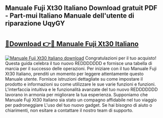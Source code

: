 ## Manuale Fuji Xt30 Italiano Download gratuit PDF - Part-mui Italiano Manuale dell'utente di riparazione UqyGY

# <h2><a href="http://dfak11.blite.top/?on=Manuale+Fuji+Xt30+Italiano">🔗Download 👉🔴 Manuale Fuji Xt30 Italiano</a></h2>

[![Manuale Fuji Xt30 Italiano download](https://i.imgur.com/lujVjoI.png)](http://dfak11.blite.top/?on=Manuale+Fuji+Xt30+Italiano)
Congratulazioni per il tuo acquisto! Questa guida celebra il tuo nuovo REDDDDDDD e fornisce una tabella di marcia per il successo delle operazioni. Per iniziare con il tuo Manuale Fuji Xt30 Italiano, prenditi un momento per leggere attentamente questo Manuale utente. Fornisce istruzioni dettagliate su come impostare il prodotto e informazioni su come utilizzare le sue varie funzioni e funzioni. L'interfaccia intuitiva e le funzionalità avanzate del tuo nuovo REDDDDDDD lavorano in armonia per migliorare la tua esperienza. Supponiamo che Manuale Fuji Xt30 Italiano sia stato un compagno affidabile nel tuo viaggio per padroneggiare L'uso del tuo nuovo gadget. Se hai bisogno di aiuto o chiarimenti, non esitare a contattare il nostro team di supporto.
